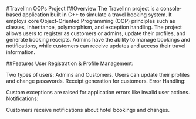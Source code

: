 #TravelInn OOPs Project
##Overview
The TravelInn project is a console-based application built in C++ to simulate a travel booking system. It employs core Object-Oriented Programming (OOP) principles such as classes, inheritance, polymorphism, and exception handling. The project allows users to register as customers or admins, update their profiles, and generate booking receipts. Admins have the ability to manage bookings and notifications, while customers can receive updates and access their travel information.

##Features
User Registration & Profile Management:

Two types of users: Admins and Customers.
Users can update their profiles and change passwords.
Receipt generation for customers.
Error Handling:

Custom exceptions are raised for application errors like invalid user actions.
Notifications:

Customers receive notifications about hotel bookings and changes.
